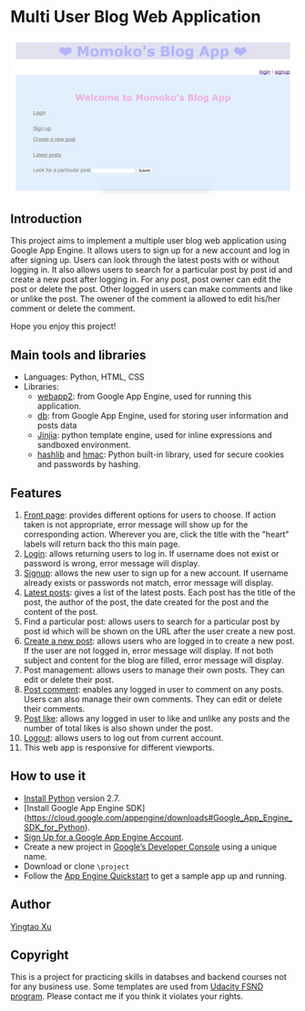 # Multi User Blog Web Application
![Image of webpage](https://github.com/MomokoXu/Project-Multi-User-Blog/blob/master/project/web-sample.png)
## Introduction
This project aims to implement a multiple user blog web application using Google App Engine. It allows users to sign up for a new account and log in after signing up. Users can look through the latest posts with or without logging in. It also allows users to search for a particular post by post id and create a new post after logging in.
For any post, post owner can edit the post or delete the post. Other logged in users can make comments and like or unlike the post. The owener of the comment ia allowed to edit his/her comment or delete the comment.

Hope you enjoy this project!

## Main tools and libraries
* Languages: Python, HTML, CSS
* Libraries:
    * [webapp2](https://webapp2.readthedocs.io/en/latest/): from Google App Engine, used for running this application.
    * [db](https://cloud.google.com/appengine/docs/standard/python/refdocs/google.appengine.ext.db): from Google App Engine, used for storing user information and posts data
    * [Jinjia](http://jinja.pocoo.org/): python template engine, used for inline expressions and sandboxed environment.
    * [hashlib](https://docs.python.org/2/library/hashlib.html) and [hmac](https://docs.python.org/2/library/hmac.html): Python built-in library, used for secure cookies and passwords by hashing.

## Features
1. [Front page](https://momokotest-164402.appspot.com/): provides different options for users to choose. If action taken is not appropriate, error message will show up for the corresponding action. Wherever you are, click the title with the "heart" labels will return back tho this main page.
2. [Login](https://momokotest-164402.appspot.com/login): allows returning users to log in. If username does not exist or password is wrong, error message will display.
3. [Signup](https://momokotest-164402.appspot.com/signup): allows the new user to sign up for a new account. If username already exists or passwords not match, error message will display.
4. [Latest posts](https://momokotest-164402.appspot.com/blog): gives a list of the latest posts. Each post has the title of the post, the author of the post, the date created for the post and the content of the post.
5. Find a particular post: allows users to search for a particular post by post id which will be shown on the URL after the user create a new post.
6. [Create a new post](https://momokotest-164402.appspot.com/blog/newpost): allows users who are logged in to create a new post. If the user are not logged in, error message will display. If not both subject and content for the blog are filled, error message will display.
7. Post management: allows users to manage their own posts. They can edit or delete their post.
8. [Post comment](https://momokotest-164402.appspot.com/blog/5757334940811264): enables any logged in user to comment on any posts. Users can also manage their own comments. They can edit or delete their comments.
9. [Post like](https://momokotest-164402.appspot.com/blog/5757334940811264): allows any logged in user to like and unlike any posts and the number of total likes is also shown under the post.
7. [Logout](https://momokotest-164402.appspot.com/logout): allows users to log out from current account.
8. This web app is responsive for different viewports.

## How to use it
* [Install Python](https://www.python.org/downloads/) version 2.7.
* [Install Google App Engine SDK] (https://cloud.google.com/appengine/downloads#Google_App_Engine_SDK_for_Python).
* [Sign Up for a Google App Engine Account](https://console.cloud.google.com/appengine/).
* Create a new project in [Google’s Developer Console](https://console.cloud.google.com/) using a unique name.
* Download or clone `\project`
* Follow the [App Engine Quickstart](https://cloud.google.com/appengine/docs/python/quickstart) to get a sample app up and running.



## Author
[Yingtao Xu](https://github.com/MomokoXu)

## Copyright
This is a project for practicing skills in databses and backend courses not for any business use. Some templates are used from [Udacity FSND program](https://www.udacity.com/course/full-stack-web-developer-nanodegree--nd004). Please contact me if you think it violates your rights.